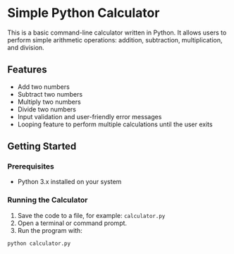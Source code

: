 # Simple Python Calculator

This is a basic command-line calculator written in Python. It allows users to perform simple arithmetic operations: addition, subtraction, multiplication, and division.

## Features

- Add two numbers
- Subtract two numbers
- Multiply two numbers
- Divide two numbers
- Input validation and user-friendly error messages
- Looping feature to perform multiple calculations until the user exits

## Getting Started

### Prerequisites

- Python 3.x installed on your system

### Running the Calculator

1. Save the code to a file, for example: `calculator.py`
2. Open a terminal or command prompt.
3. Run the program with:

```bash
python calculator.py
